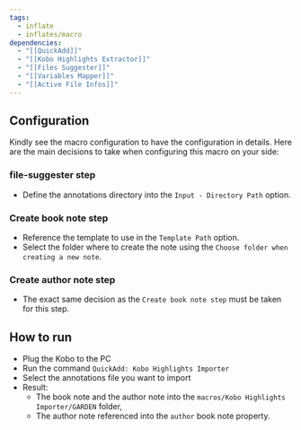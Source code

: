 ```yaml
---
tags:
  - inflate
  - inflates/macro
dependencies:
  - "[[QuickAdd]]"
  - "[[Kobo Highlights Extractor]]"
  - "[[Files Suggester]]"
  - "[[Variables Mapper]]"
  - "[[Active File Infos]]"
---
```

## Configuration

Kindly see the macro configuration to have the configuration in details.
Here are the main decisions to take when configuring this macro on your side: 
### file-suggester step
- Define the annotations directory into the `Input - Directory Path` option.
### Create book note step
- Reference the template to use in the `Template Path` option.
- Select the folder where to create the note using the `Choose folder when creating a new note`.
### Create author note step
- The exact same decision as the `Create book note step` must be taken for this step.
## How to run

- Plug the Kobo to the PC
- Run the command `QuickAdd: Kobo Highlights Importer`
- Select the annotations file you want to import
- Result:
	- The book note and the author note into the `macros/Kobo Highlights Importer/GARDEN` folder,
	- The author note referenced into the `author` book note property.